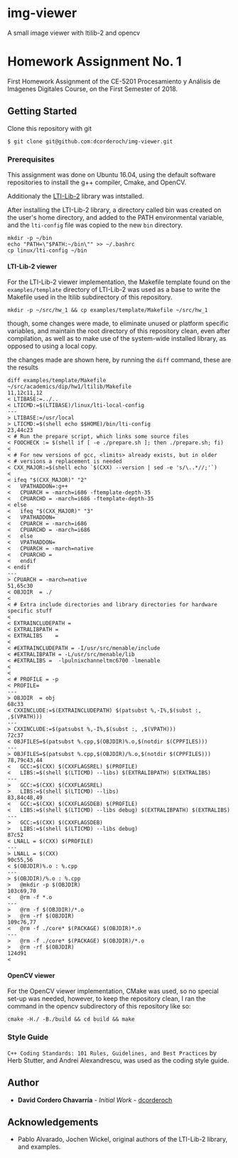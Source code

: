 # img-viewer

A small image viewer with ltilib-2 and opencv

# Homework Assignment No. 1

First Homework Assignment of the CE-5201 Procesamiento y Análisis de Imágenes Digitales Course, on the First Semester of 2018.

## Getting Started

Clone this repository with git

```
$ git clone git@github.com:dcorderoch/img-viewer.git
```

### Prerequisites

This assignment was done on Ubuntu 16.04, using the default software repositories to install the g++ compiler, Cmake, and OpenCV.

Additionaly the [LTI-Lib-2](https://sourceforge.net/p/ltilib/wiki/Home/) library was intstalled.

After installing the LTI-Lib-2 library, a directory called bin was created on the user's home directory, and added to the PATH environmental variable, and the `lti-config` file was copied to the new `bin` directory.

```
mkdir -p ~/bin
echo "PATH=\"$PATH:~/bin\"" >> ~/.bashrc
cp linux/lti-config ~/bin
```
#### LTI-Lib-2 viewer

For the LTI-Lib-2 viewer implementation, the Makefile template found on the `examples/template` directory of LTI-Lib-2 was used as a base to write the Makefile used in the ltilib subdirectory of this repository.

```
mkdir -p ~/src/hw_1 && cp examples/template/Makefile ~/src/hw_1
```

though, some changes were made, to eliminate unused or platform specific variables, and maintain the root directory of this repository clean, even after compilation, as well as to make use of the system-wide installed library, as opposed to using a local copy.

the changes made are shown here, by running the `diff` command, these are the results


```
diff examples/template/Makefile ~/src/academics/dip/hw1/ltilib/Makefile
11,12c11,12
< LTIBASE:=../..
< LTICMD:=$(LTIBASE)/linux/lti-local-config
---
> LTIBASE:=/usr/local
> LTICMD:=$(shell echo $$HOME)/bin/lti-config
23,44c23
< # Run the prepare script, which links some source files
< FOOCHECK := $(shell if [ -e ./prepare.sh ]; then ./prepare.sh; fi)
< 
< # For new versions of gcc, <limits> already exists, but in older
< # versions a replacement is needed
< CXX_MAJOR:=$(shell echo `$(CXX) --version | sed -e 's/\..*//;'`)
< 
< ifeq "$(CXX_MAJOR)" "2"
<   VPATHADDON=:g++
<   CPUARCH = -march=i686 -ftemplate-depth-35
<   CPUARCHD = -march=i686 -ftemplate-depth-35
< else
<   ifeq "$(CXX_MAJOR)" "3"
<   VPATHADDON=
<   CPUARCH = -march=i686
<   CPUARCHD = -march=i686
<   else
<   VPATHADDON=
<   CPUARCH = -march=native
<   CPUARCHD = 
<   endif
< endif
---
> CPUARCH = -march=native
51,65c30
< OBJDIR  = ./
< 
< # Extra include directories and library directories for hardware specific stuff
< 
< EXTRAINCLUDEPATH =
< EXTRALIBPATH =
< EXTRALIBS    =
< 
< #EXTRAINCLUDEPATH = -I/usr/src/menable/include
< #EXTRALIBPATH = -L/usr/src/menable/lib
< #EXTRALIBS =  -lpulnixchanneltmc6700 -lmenable
< 
< 
< # PROFILE = -p
< PROFILE=
---
> OBJDIR  = obj
68c33
< CXXINCLUDE:=$(EXTRAINCLUDEPATH) $(patsubst %,-I%,$(subst :, ,$(VPATH)))
---
> CXXINCLUDE:=$(patsubst %,-I%,$(subst :, ,$(VPATH)))
72c37
< OBJFILES=$(patsubst %.cpp,$(OBJDIR)%.o,$(notdir $(CPPFILES)))
---
> OBJFILES=$(patsubst %.cpp,$(OBJDIR)/%.o,$(notdir $(CPPFILES)))
78,79c43,44
<   GCC:=$(CXX) $(CXXFLAGSREL) $(PROFILE)
<   LIBS:=$(shell $(LTICMD) --libs) $(EXTRALIBPATH) $(EXTRALIBS)
---
>   GCC:=$(CXX) $(CXXFLAGSREL)
>   LIBS:=$(shell $(LTICMD) --libs)
83,84c48,49
<   GCC:=$(CXX) $(CXXFLAGSDEB) $(PROFILE)
<   LIBS:=$(shell $(LTICMD) --libs debug) $(EXTRALIBPATH) $(EXTRALIBS)
---
>   GCC:=$(CXX) $(CXXFLAGSDEB)
>   LIBS:=$(shell $(LTICMD) --libs debug)
87c52
< LNALL = $(CXX) $(PROFILE) 
---
> LNALL = $(CXX)
90c55,56
< $(OBJDIR)%.o : %.cpp
---
> $(OBJDIR)/%.o : %.cpp
> 	@mkdir -p $(OBJDIR)
103c69,70
< 	@rm -f *.o
---
> 	@rm -f $(OBJDIR)/*.o
> 	@rm -rf $(OBJDIR)
109c76,77
< 	@rm -f ./core* $(PACKAGE) $(OBJDIR)*.o 
---
> 	@rm -f ./core* $(PACKAGE) $(OBJDIR)/*.o 
> 	@rm -rf $(OBJDIR)
124d91
< 
```

#### OpenCV viewer

For the OpenCV viewer implementation, CMake was used, so no special set-up was needed, however, to keep the repository clean, I ran the command in the opencv subdirectory of this repository like so:

```
cmake -H./ -B./build && cd build && make
```

### Style Guide

`C++ Coding Standards: 101 Rules, Guidelines, and Best Practices`  by Herb Stutter, and Andrei Alexandrescu, was used as the coding style guide.

## Author

* **David Cordero Chavarría** - *Initial Work* - [dcorderoch](https://github.com/dcorderoch)

## Acknowledgements

* Pablo Alvarado, Jochen Wickel, original authors of the LTI-Lib-2 library, and examples.

